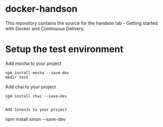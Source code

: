 # docker-handson
This repository contains the source for the handson lab - Getting started with Docker and Continuous Delivery. 

# Setup the test environment

Add mocha to your project

```
npm install mocha --save-dev
mkdir test
```

Add chai to your project

```
npm install chai --save-dev
``

Add SinonJs to your project

```
npm install sinon --save-dev
```


